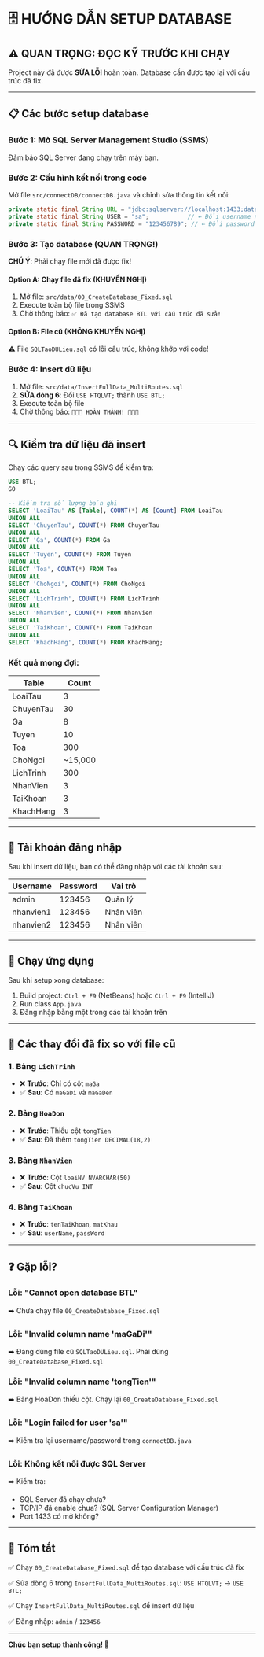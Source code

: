 # 🗄️ HƯỚNG DẪN SETUP DATABASE

## ⚠️ **QUAN TRỌNG: ĐỌC KỸ TRƯỚC KHI CHẠY**

Project này đã được **SỬA LỖI** hoàn toàn. Database cần được tạo lại với cấu trúc đã fix.

---

## 📋 **Các bước setup database**

### **Bước 1: Mở SQL Server Management Studio (SSMS)**

Đảm bảo SQL Server đang chạy trên máy bạn.

### **Bước 2: Cấu hình kết nối trong code**

Mở file `src/connectDB/connectDB.java` và chỉnh sửa thông tin kết nối:

```java
private static final String URL = "jdbc:sqlserver://localhost:1433;databaseName=BTL;encrypt=false;trustServerCertificate=true;";
private static final String USER = "sa";           // ← Đổi username nếu cần
private static final String PASSWORD = "123456789"; // ← Đổi password nếu cần
```

### **Bước 3: Tạo database (QUAN TRỌNG!)**

**CHÚ Ý**: Phải chạy file mới đã được fix!

#### **Option A: Chạy file đã fix (KHUYẾN NGHỊ)**

1. Mở file: `src/data/00_CreateDatabase_Fixed.sql`
2. Execute toàn bộ file trong SSMS
3. Chờ thông báo: `✅ Đã tạo database BTL với cấu trúc đã sửa!`

#### **Option B: File cũ (KHÔNG KHUYẾN NGHỊ)**

⚠️ File `SQLTaoDULieu.sql` có lỗi cấu trúc, không khớp với code!

### **Bước 4: Insert dữ liệu**

1. Mở file: `src/data/InsertFullData_MultiRoutes.sql`
2. **SỬA dòng 6**: Đổi `USE HTQLVT;` thành `USE BTL;`
3. Execute toàn bộ file
4. Chờ thông báo: `🎉🎉🎉 HOÀN THÀNH! 🎉🎉🎉`

---

## 🔍 **Kiểm tra dữ liệu đã insert**

Chạy các query sau trong SSMS để kiểm tra:

```sql
USE BTL;
GO

-- Kiểm tra số lượng bản ghi
SELECT 'LoaiTau' AS [Table], COUNT(*) AS [Count] FROM LoaiTau
UNION ALL
SELECT 'ChuyenTau', COUNT(*) FROM ChuyenTau
UNION ALL
SELECT 'Ga', COUNT(*) FROM Ga
UNION ALL
SELECT 'Tuyen', COUNT(*) FROM Tuyen
UNION ALL
SELECT 'Toa', COUNT(*) FROM Toa
UNION ALL
SELECT 'ChoNgoi', COUNT(*) FROM ChoNgoi
UNION ALL
SELECT 'LichTrinh', COUNT(*) FROM LichTrinh
UNION ALL
SELECT 'NhanVien', COUNT(*) FROM NhanVien
UNION ALL
SELECT 'TaiKhoan', COUNT(*) FROM TaiKhoan
UNION ALL
SELECT 'KhachHang', COUNT(*) FROM KhachHang;
```

### **Kết quả mong đợi:**

| Table       | Count   |
|-------------|---------|
| LoaiTau     | 3       |
| ChuyenTau   | 30      |
| Ga          | 8       |
| Tuyen       | 10      |
| Toa         | 300     |
| ChoNgoi     | ~15,000 |
| LichTrinh   | 300     |
| NhanVien    | 3       |
| TaiKhoan    | 3       |
| KhachHang   | 3       |

---

## 👤 **Tài khoản đăng nhập**

Sau khi insert dữ liệu, bạn có thể đăng nhập với các tài khoản sau:

| Username   | Password | Vai trò      |
|------------|----------|--------------|
| admin      | 123456   | Quản lý      |
| nhanvien1  | 123456   | Nhân viên    |
| nhanvien2  | 123456   | Nhân viên    |

---

## 🚀 **Chạy ứng dụng**

Sau khi setup xong database:

1. Build project: `Ctrl + F9` (NetBeans) hoặc `Ctrl + F9` (IntelliJ)
2. Run class `App.java`
3. Đăng nhập bằng một trong các tài khoản trên

---

## 🔧 **Các thay đổi đã fix so với file cũ**

### **1. Bảng `LichTrinh`**
- ❌ **Trước**: Chỉ có cột `maGa`
- ✅ **Sau**: Có `maGaDi` và `maGaDen`

### **2. Bảng `HoaDon`**
- ❌ **Trước**: Thiếu cột `tongTien`
- ✅ **Sau**: Đã thêm `tongTien DECIMAL(18,2)`

### **3. Bảng `NhanVien`**
- ❌ **Trước**: Cột `loaiNV NVARCHAR(50)`
- ✅ **Sau**: Cột `chucVu INT`

### **4. Bảng `TaiKhoan`**
- ❌ **Trước**: `tenTaiKhoan`, `matKhau`
- ✅ **Sau**: `userName`, `passWord`

---

## ❓ **Gặp lỗi?**

### **Lỗi: "Cannot open database BTL"**
➡️ Chưa chạy file `00_CreateDatabase_Fixed.sql`

### **Lỗi: "Invalid column name 'maGaDi'"**
➡️ Đang dùng file cũ `SQLTaoDULieu.sql`. Phải dùng `00_CreateDatabase_Fixed.sql`

### **Lỗi: "Invalid column name 'tongTien'"**
➡️ Bảng HoaDon thiếu cột. Chạy lại `00_CreateDatabase_Fixed.sql`

### **Lỗi: "Login failed for user 'sa'"**
➡️ Kiểm tra lại username/password trong `connectDB.java`

### **Lỗi: Không kết nối được SQL Server**
➡️ Kiểm tra:
- SQL Server đã chạy chưa?
- TCP/IP đã enable chưa? (SQL Server Configuration Manager)
- Port 1433 có mở không?

---

## 📝 **Tóm tắt**

✅ Chạy `00_CreateDatabase_Fixed.sql` để tạo database với cấu trúc đã fix

✅ Sửa dòng 6 trong `InsertFullData_MultiRoutes.sql`: `USE HTQLVT;` → `USE BTL;`

✅ Chạy `InsertFullData_MultiRoutes.sql` để insert dữ liệu

✅ Đăng nhập: `admin` / `123456`

---

**Chúc bạn setup thành công! 🎉**






